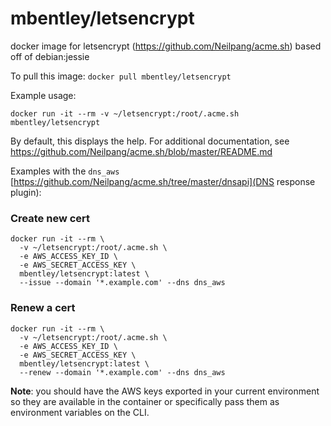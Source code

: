 mbentley/letsencrypt
====================

docker image for letsencrypt (https://github.com/Neilpang/acme.sh)
based off of debian:jessie

To pull this image:
`docker pull mbentley/letsencrypt`

Example usage:

`docker run -it --rm -v ~/letsencrypt:/root/.acme.sh mbentley/letsencrypt`

By default, this displays the help.  For additional documentation, see https://github.com/Neilpang/acme.sh/blob/master/README.md

Examples with the `dns_aws` [https://github.com/Neilpang/acme.sh/tree/master/dnsapi](DNS response plugin):

### Create new cert
```
docker run -it --rm \
  -v ~/letsencrypt:/root/.acme.sh \
  -e AWS_ACCESS_KEY_ID \
  -e AWS_SECRET_ACCESS_KEY \
  mbentley/letsencrypt:latest \
  --issue --domain '*.example.com' --dns dns_aws
```

### Renew a cert
```
docker run -it --rm \
  -v ~/letsencrypt:/root/.acme.sh \
  -e AWS_ACCESS_KEY_ID \
  -e AWS_SECRET_ACCESS_KEY \
  mbentley/letsencrypt:latest \
  --renew --domain '*.example.com' --dns dns_aws
```

**Note**: you should have the AWS keys exported in your current environment so they are available in the container or specifically pass them as environment variables on the CLI.
